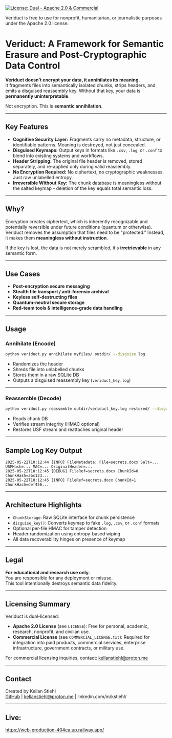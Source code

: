 [![License: Dual - Apache 2.0 & Commercial](https://img.shields.io/badge/license-Apache%202.0%20%26%20Commercial-blue.svg)](LICENSE)

Veriduct is free to use for nonprofit, humanitarian, or journalistic purposes under the Apache 2.0 license.

# Veriduct: A Framework for Semantic Erasure and Post-Cryptographic Data Control

**Veriduct doesn’t encrypt your data, it annihilates its meaning.**  
It fragments files into semantically isolated chunks, strips headers, and emits a disguised reassembly key. Without that key, your data is **permanently uninterpretable**.

Not encryption. This is **semantic annihilation**.

---

## Key Features

- **Cognitive Security Layer:** Fragments carry no metadata, structure, or identifiable patterns. Meaning is destroyed, not just concealed.
- **Disguised Keymaps:** Output keys in formats like `.csv`, `.log`, or `.conf` to blend into existing systems and workflows.
- **Header Stripping:** The original file header is removed, stored separately, and re-applied only during valid reassembly.
- **No Encryption Required:** No ciphertext, no cryptographic weaknesses. Just raw unlabelled entropy.
- **Irreversible Without Key:** The chunk database is meaningless without the salted keymap - deletion of the key equals total semantic loss.

---

## Why?

Encryption creates ciphertext, which is inherently recognizable and potentially reversible under future conditions (quantum or otherwise). Veriduct removes the assumption that files need to be "protected." Instead, it makes them **meaningless without instruction**.

If the key is lost, the data is not merely scrambled, it's **irretrievable** in any semantic form.

---

## Use Cases

- **Post-encryption secure messaging**
- **Stealth file transport / anti-forensic archival**
- **Keyless self-destructing files**
- **Quantum-neutral secure storage**
- **Red-team tools & intelligence-grade data handling**

---

## Usage

### Annihilate (Encode)

```bash
python veriduct.py annihilate myfiles/ outdir/ --disguise log
```

- Randomizes the header
- Shreds file into unlabelled chunks
- Stores them in a raw SQLite DB
- Outputs a disguised reassembly key (`veriduct_key.log`)

---

### Reassemble (Decode)

```bash
python veriduct.py reassemble outdir/veriduct_key.log restored/ --disguise log
```

- Reads chunk DB
- Verifies stream integrity (HMAC optional)
- Restores USF stream and reattaches original header

---

## Sample Log Key Output

```
2025-05-22T10:12:44 [INFO] FileMetadata: File=secrets.docx Salt=... USFHash=... MAC=... OriginalHeader=...
2025-05-22T10:12:45 [DEBUG] FileRef=secrets.docx ChunkId=0 ChunkHash=abc123...
2025-05-22T10:12:45 [INFO] FileRef=secrets.docx ChunkId=1 ChunkHash=def456...
```

---

## Architecture Highlights

- `ChunkStorage`: Raw SQLite interface for chunk persistence
- `disguise_key()`: Converts keymap to fake `.log`, `.csv`, or `.conf` formats
- Optional per-file HMAC for tamper detection
- Header randomization using entropy-based wiping
- All data recoverability hinges on presence of keymap

---

## Legal

**For educational and research use only.**  
You are responsible for any deployment or misuse.  
This tool intentionally destroys semantic data fidelity.

---

## Licensing Summary

Veriduct is dual-licensed:

- **Apache 2.0 License** (see `LICENSE`): Free for personal, academic, research, nonprofit, and civilian use.
- **Commercial License** (see `COMMERCIAL_LICENSE.txt`): Required for integration into paid products, commercial services, enterprise infrastructure, government contracts, or military use.

For commercial licensing inquiries, contact: kellanstiehl@proton.me

---

## Contact

Created by Kellan Stiehl  
[GitHub](https://github.com/repapermunky) | kellanstiehl@proton.me | linkedin.com/in/kstiehl/

---

## Live:
https://web-production-404ea.up.railway.app/
